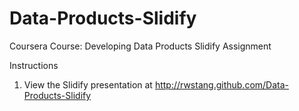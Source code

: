 Data-Products-Slidify
=====================
  
  Coursera Course: Developing Data Products Slidify Assignment

Instructions

1. View the Slidify presentation at http://rwstang.github.com/Data-Products-Slidify